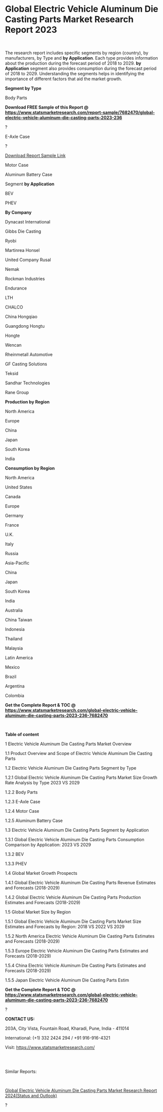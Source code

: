 <h1>Global Electric Vehicle Aluminum Die Casting Parts Market Research Report 2023</h1><br/><p>The research report includes specific segments by region (country), by manufacturers, by Type and <strong>by Application</strong>. Each type provides information about the production during the forecast period of 2018 to 2029. <strong>by Application</strong> segment also provides consumption during the forecast period of 2018 to 2029. Understanding the segments helps in identifying the importance of different factors that aid the market growth.</p>
 
 
 
 <p><strong>Segment by Type</strong></p>
 
 
 
 <p>Body Parts</p>
 
 
 
 <div><b>Download FREE Sample of this Report @ <a href="https://www.statsmarketresearch.com/download-free-sample/7682470/global-electric-vehicle-aluminum-die-casting-parts-2023-236">https://www.statsmarketresearch.com/report-sample/7682470/global-electric-vehicle-aluminum-die-casting-parts-2023-236</a></b></div>
 
 
 
 <p>? </p>
 
 
 
 <p>E-Axle Case</p>
 
 
 
 <p>? </p>
 
 
 
 <p><a href="https://www.statsmarketresearch.com/download-free-sample/7682470/global-electric-vehicle-aluminum-die-casting-parts-2023-236">Download Report Sample Link</a></p>
 
 
 
 <p>Motor Case</p>
 
 
 
 <p>Aluminum Battery Case</p>
 
 
 
 <p>Segment <strong>by Application</strong></p>
 
 
 
 <p>BEV</p>
 
 
 
 <p>PHEV</p>
 
 
 
 <p><strong>By Company</strong></p>
 
 
 
 <p>Dynacast International</p>
 
 
 
 <p>Gibbs Die Casting</p>
 
 
 
 <p>Ryobi</p>
 
 
 
 <p>Martinrea Honsel</p>
 
 
 
 <p>United Company Rusal</p>
 
 
 
 <p>Nemak</p>
 
 
 
 <p>Rockman Industries</p>
 
 
 
 <p>Endurance</p>
 
 
 
 <p>LTH</p>
 
 
 
 <p>CHALCO</p>
 
 
 
 <p>China Hongqiao</p>
 
 
 
 <p>Guangdong Hongtu</p>
 
 
 
 <p>Hongte</p>
 
 
 
 <p>Wencan</p>
 
 
 
 <p>Rheinmetall Automotive</p>
 
 
 
 <p>GF Casting Solutions</p>
 
 
 
 <p>Teksid</p>
 
 
 
 <p>Sandhar Technologies</p>
 
 
 
 <p>Rane Group</p>
 
 
 
 <p><strong>Production by Region</strong></p>
 
 
 
 <p>North America</p>
 
 
 
 <p>Europe</p>
 
 
 
 <p>China</p>
 
 
 
 <p>Japan</p>
 
 
 
 <p>South Korea</p>
 
 
 
 <p>India</p>
 
 
 
 <p><strong>Consumption by Region</strong></p>
 
 
 
 <p>North America</p>
 
 
 
 <p>United States</p>
 
 
 
 <p>Canada</p>
 
 
 
 <p>Europe</p>
 
 
 
 <p>Germany</p>
 
 
 
 <p>France</p>
 
 
 
 <p>U.K.</p>
 
 
 
 <p>Italy</p>
 
 
 
 <p>Russia</p>
 
 
 
 <p>Asia-Pacific</p>
 
 
 
 <p>China</p>
 
 
 
 <p>Japan</p>
 
 
 
 <p>South Korea</p>
 
 
 
 <p>India</p>
 
 
 
 <p>Australia</p>
 
 
 
 <p>China Taiwan</p>
 
 
 
 <p>Indonesia</p>
 
 
 
 <p>Thailand</p>
 
 
 
 <p>Malaysia</p>
 
 
 
 <p>Latin America</p>
 
 
 
 <p>Mexico</p>
 
 
 
 <p>Brazil</p>
 
 
 
 <p>Argentina</p>
 
 
 
 <p>Colombia</p>
 
 
 
 <div><b>Get the Complete Report & TOC @ <a href="https://www.statsmarketresearch.com/global-electric-vehicle-aluminum-die-casting-parts-2023-236-7682470">https://www.statsmarketresearch.com/global-electric-vehicle-aluminum-die-casting-parts-2023-236-7682470</a></b></div>
 
 
 
 <p><br />
 
 <b>Table of content</b></p>
 
 
 
 <p>1 Electric Vehicle Aluminum Die Casting Parts Market Overview<br />
 
 1.1 Product Overview and Scope of Electric Vehicle Aluminum Die Casting Parts<br />
 
 1.2 Electric Vehicle Aluminum Die Casting Parts Segment by Type<br />
 
 1.2.1 Global Electric Vehicle Aluminum Die Casting Parts Market Size Growth Rate Analysis by Type 2023 VS 2029<br />
 
 1.2.2 Body Parts<br />
 
 1.2.3 E-Axle Case<br />
 
 1.2.4 Motor Case<br />
 
 1.2.5 Aluminum Battery Case<br />
 
 1.3 Electric Vehicle Aluminum Die Casting Parts Segment by Application<br />
 
 1.3.1 Global Electric Vehicle Aluminum Die Casting Parts Consumption Comparison by Application: 2023 VS 2029<br />
 
 1.3.2 BEV<br />
 
 1.3.3 PHEV<br />
 
 1.4 Global Market Growth Prospects<br />
 
 1.4.1 Global Electric Vehicle Aluminum Die Casting Parts Revenue Estimates and Forecasts (2018-2029)<br />
 
 1.4.2 Global Electric Vehicle Aluminum Die Casting Parts Production Estimates and Forecasts (2018-2029)<br />
 
 1.5 Global Market Size by Region<br />
 
 1.5.1 Global Electric Vehicle Aluminum Die Casting Parts Market Size Estimates and Forecasts by Region: 2018 VS 2022 VS 2029<br />
 
 1.5.2 North America Electric Vehicle Aluminum Die Casting Parts Estimates and Forecasts (2018-2029)<br />
 
 1.5.3 Europe Electric Vehicle Aluminum Die Casting Parts Estimates and Forecasts (2018-2029)<br />
 
 1.5.4 China Electric Vehicle Aluminum Die Casting Parts Estimates and Forecasts (2018-2029)<br />
 
 1.5.5 Japan Electric Vehicle Aluminum Die Casting Parts Estim</p>
 
 
 
 <div><b>Get the Complete Report & TOC @ <a href="https://www.statsmarketresearch.com/global-electric-vehicle-aluminum-die-casting-parts-2023-236-7682470">https://www.statsmarketresearch.com/global-electric-vehicle-aluminum-die-casting-parts-2023-236-7682470</a></b></div>
 
 
 
 <p>? </p>
 
 
 
 <p><b>CONTACT US:</b><br />
 
 203A, City Vista, Fountain Road, Kharadi, Pune, India - 411014<br />
 
 International: (+1) 332 2424 294 / +91 916-916-4321<br />
 
 Visit: <a href="https://www.statsmarketresearch.com/">https://www.statsmarketresearch.com/</a><br />
 
 <br />
 
 <br />
 
 Similar Reports:<br />
 
 <br />
 
 <a href="https://www.statsmarketresearch.com/global-electric-vehicle-aluminum-die-casting-parts-2024-489-7887939">Global Electric Vehicle Aluminum Die Casting Parts Market Research Report 2024(Status and Outlook)</a><br />
 
 ? </p>
